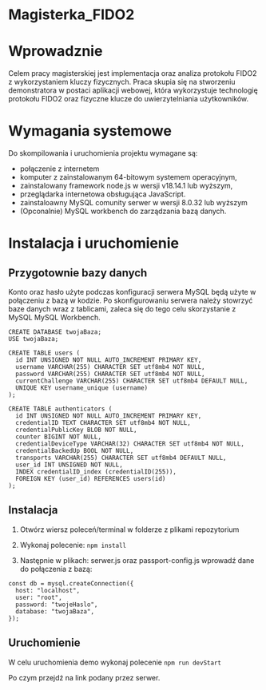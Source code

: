 # Magisterka_FIDO2

# Wprowadznie

Celem pracy magisterskiej jest implementacja oraz analiza protokołu FIDO2 z wykorzystaniem kluczy fizycznych. Praca skupia się na stworzeniu demonstratora w postaci aplikacji webowej, która wykorzystuje technologię protokołu FIDO2 oraz fizyczne klucze do uwierzytelniania użytkowników.

# Wymagania systemowe

Do skompilowania i uruchomienia projektu wymagane są:
- połączenie z internetem
- komputer z zainstalowanym 64-bitowym systemem operacyjnym,
- zainstalowany framework node.js w wersji v18.14.1 lub wyższym,
- przeglądarka internetowa obsługująca JavaScript.
- zainstaloawny MySQL comunity serwer w wersji 8.0.32 lub wyższym
- (Opconalnie) MySQL workbench do zarządzania bazą danych.

# Instalacja i uruchomienie

## Przygotownie bazy danych

Konto oraz hasło użyte podczas konfiguracji serwera MySQL będą użyte w połączeniu z bazą w kodzie.
Po skonfigurowaniu serwera należy stowrzyć baze danych wraz z tablicami, zaleca się do tego celu skorzystanie z MySQL MySQL Workbench.
```
CREATE DATABASE twojaBaza;
USE twojaBaza;

CREATE TABLE users (
  id INT UNSIGNED NOT NULL AUTO_INCREMENT PRIMARY KEY,
  username VARCHAR(255) CHARACTER SET utf8mb4 NOT NULL,
  password VARCHAR(255) CHARACTER SET utf8mb4 NOT NULL,
  currentChallenge VARCHAR(255) CHARACTER SET utf8mb4 DEFAULT NULL,
  UNIQUE KEY username_unique (username)
);

CREATE TABLE authenticators (
  id INT UNSIGNED NOT NULL AUTO_INCREMENT PRIMARY KEY,
  credentialID TEXT CHARACTER SET utf8mb4 NOT NULL,
  credentialPublicKey BLOB NOT NULL,
  counter BIGINT NOT NULL,
  credentialDeviceType VARCHAR(32) CHARACTER SET utf8mb4 NOT NULL,
  credentialBackedUp BOOL NOT NULL,
  transports VARCHAR(255) CHARACTER SET utf8mb4 DEFAULT NULL,
  user_id INT UNSIGNED NOT NULL,
  INDEX credentialID_index (credentialID(255)),
  FOREIGN KEY (user_id) REFERENCES users(id)
);
```
## Instalacja

1. Otwórz wiersz poleceń/terminal w folderze z plikami repozytorium
2. Wykonaj polecenie: `npm install`

3. Następnie w plikach: serwer.js oraz passport-config.js wprowadź dane do połączenia z bazą:

```
const db = mysql.createConnection({
  host: "localhost",
  user: "root",
  password: "twojeHaslo",
  database: "twojaBaza",
});
```

## Uruchomienie

W celu uruchomienia demo wykonaj polecenie `npm run devStart`

Po czym przejdź na link podany przez serwer.
